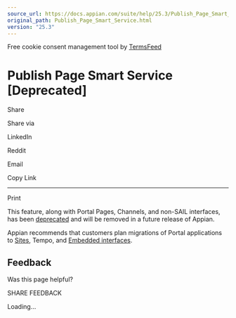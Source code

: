 ```yaml
---
source_url: https://docs.appian.com/suite/help/25.3/Publish_Page_Smart_Service.html
original_path: Publish_Page_Smart_Service.html
version: "25.3"
---
```


Free cookie consent management tool by [TermsFeed](https://www.termsfeed.com/)

# Publish Page Smart Service \[Deprecated\]

Share

Share via

LinkedIn

Reddit

Email

Copy Link

* * *

Print

This feature, along with Portal Pages, Channels, and non-SAIL interfaces, has been [deprecated](Deprecated_Features.html) and will be removed in a future release of Appian.

Appian recommends that customers plan migrations of Portal applications to [Sites](Sites.html), Tempo, and [Embedded interfaces](Embedded_Interfaces.html).

## Feedback

Was this page helpful?

SHARE FEEDBACK

Loading...